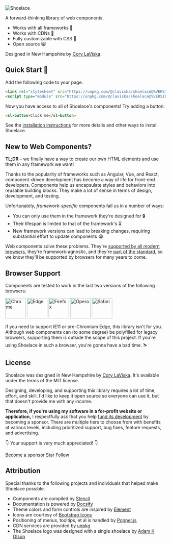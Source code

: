 <img id="top" class="logo" src="/assets/images/wordmark.svg" alt="Shoelace" data-no-zoom style="max-width: 24rem;">

A forward-thinking library of web components.

- Works with all frameworks 🧩
- Works with CDNs 🚛
- Fully customizable with CSS 🎨
- Open source 😸

Designed in New Hampshire by [Cory LaViska](https://twitter.com/claviska).

## Quick Start 🥾

Add the following code to your page.

```html
<link rel="stylesheet" src="https://unpkg.com/@claviska/shoelace@%VERSION%/shoelace.css">
<script type="module" src="https://unpkg.com/@claviska/shoelace@%VERSION%/shoelace.esm.js"></script>
```

Now you have access to all of Shoelace's components! Try adding a button:

```html
<sl-button>Click me</sl-button>
```

See the [installation instructions](getting-started/installation.md) for more details and other ways to install Shoelace.

## New to Web Components?

**TL;DR** – we finally have a way to create our own HTML elements and use them in any framework we want!

Thanks to the popularity of frameworks such as Angular, Vue, and React, component-driven development has become a way of life for front-end developers. Components help us encapsulate styles and behaviors into reusable building blocks. They make a lot of sense in terms of design, development, and testing.

Unfortunately, _framework-specific_ components fail us in a number of ways:

- You can only use them in the framework they're designed for 🔒
- Their lifespan is limited to that of the framework's ⏳
- New framework versions can lead to breaking changes, requiring substantial effort to update components 😭

Web components solve these problems. They're [supported by all modern browsers](https://caniuse.com/#feat=custom-elementsv1), they're framework-agnostic, and they're [part of the standard](https://www.webcomponents.org/specs), so we know they'll be supported by browsers for many years to come.

## Browser Support

Components are tested to work in the last two versions of the following browsers:

<img src="/assets/images/chrome.png" alt="Chrome" width="64" height="64" data-no-zoom>
<img src="/assets/images/edge.png" alt="Edge" width="64" height="64" data-no-zoom>
<img src="/assets/images/firefox.png" alt="Firefox" width="64" height="64" data-no-zoom>
<img src="/assets/images/opera.png" alt="Opera" width="64" height="64" data-no-zoom>
<img src="/assets/images/safari.png" alt="Safari" width="64" height="64" data-no-zoom>

If you need to support IE11 or pre-Chromium Edge, this library isn't for you. Although web components can (to some degree) be polyfilled for legacy browsers, supporting them is outside the scope of this project. If you're using Shoelace in such a browser, you're gonna have a bad time. ⛷


## License

Shoelace was designed in New Hampshire by [Cory LaViska](https://twitter.com/claviska). It's available under the terms of the MIT license.

Designing, developing, and supporting this library requires a lot of time, effort, and skill. I'd like to keep it open source so everyone can use it, but that doesn't provide me with any income. 

**Therefore, if you're using my software in a for-profit website or application,** I respectfully ask that you help [fund its development](https://github.com/sponsors/claviska) by becoming a sponsor. There are multiple tiers to choose from with  benefits at various levels, including prioritized support, bug fixes, feature requests, and advertising.

👇 Your support is very much appreciated! 👇

<a class="repo-button repo-button--sponsor" href="https://github.com/sponsors/claviska" rel="noopener" target="_blank">
  <sl-icon name="heart"></sl-icon> Become a sponsor
</a>

<a class="repo-button" href="https://github.com/claviska/shoelace" rel="noopener" target="_blank">
  <sl-icon name="star"></sl-icon> Star
</a>

<a class="repo-button" href="https://twitter.com/shoelaceui" rel="noopener" target="_blank">
  <sl-icon src="/assets/images/twitter.svg" style="transform: scale(1.5);"></sl-icon> Follow
</a>

## Attribution

Special thanks to the following projects and individuals that helped make Shoelace possible.

- Components are compiled by [Stencil](https://stenciljs.com/)
- Documentation is powered by [Docsify](https://docsify.js.org/)
- Theme colors and form controls are inspired by [Element](element.eleme.io)
- Icons are courtesy of [Bootstrap Icons](https://icons.getbootstrap.com/)
- Positioning of menus, tooltips, et al is handled by [Popper.js](https://popper.js.org/)
- CDN services are provided by [unpkg](https://unpkg.com/)
- The Shoelace logo was designed with a single shoelace by [Adam K Olson](https://twitter.com/adamkolson)
